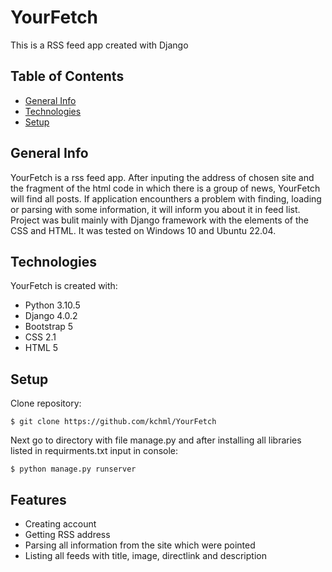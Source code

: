 # YourFetch
This is a RSS feed app created with Django

## Table of Contents
* [General Info](#general-info)
* [Technologies](#technologies)
* [Setup](#setup)

## General Info
YourFetch is a rss feed app. After inputing the address of chosen site and the fragment of the html code in which there is a group of news, YourFetch will find all posts. If application encounthers a problem with finding, loading or parsing with some information, it will inform you about it in feed list.
Project  was bulit mainly with Django framework with the elements of the CSS and HTML. It was tested on Windows 10 and Ubuntu 22.04.

## Technologies
YourFetch is created with:
* Python 3.10.5
* Django 4.0.2
* Bootstrap 5
* CSS 2.1
* HTML 5

## Setup
Clone repository:

```
$ git clone https://github.com/kchml/YourFetch
```

Next go to directory with file manage.py and after installing all libraries listed in requirments.txt input in console:

```
$ python manage.py runserver
```

## Features
* Creating account
* Getting RSS address
* Parsing all information from the site which were pointed
* Listing all feeds with title, image, directlink and description
